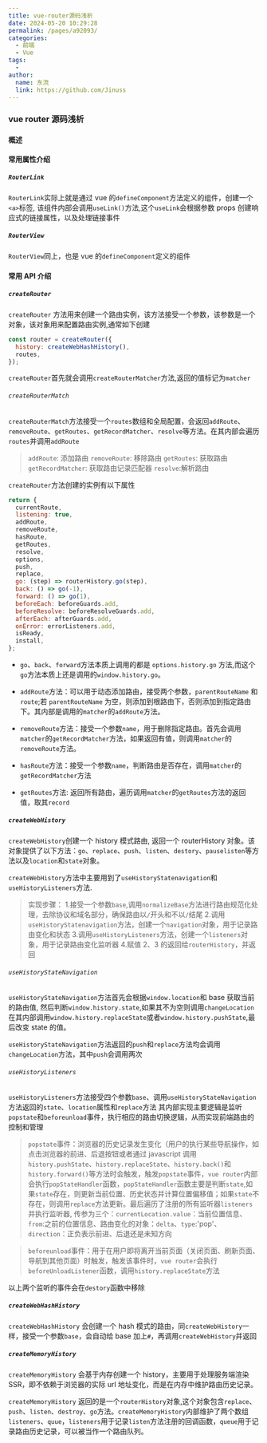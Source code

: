 ```yaml
---
title: vue-router源码浅析
date: 2024-05-20 10:29:28
permalink: /pages/a92093/
categories:
  - 前端
  - Vue
tags:
  -
author:
  name: 东流
  link: https://github.com/Jinuss
---
```


### vue router 源码浅析

#### 概述

#### 常用属性介绍

##### `RouterLink`

`RouterLink`实际上就是通过 vue 的`defineComponent`方法定义的组件，创建一个`<a>`标签, 该组件内部会调用`useLink()`方法,这个`useLink`会根据参数 props 创建响应式的链接属性，以及处理链接事件

##### `RouterView`

`RouterView`同上，也是 vue 的`defineComponent`定义的组件

#### 常用 API 介绍

##### `createRouter`

`createRouter` 方法用来创建一个路由实例，该方法接受一个参数，该参数是一个对象，该对象用来配置路由实例,通常如下创建

```js
const router = createRouter({
  history: createWebHashHistory(),
  routes,
});
```

`createRouter`首先就会调用`createRouterMatcher`方法,返回的值标记为`matcher`

###### `createRouterMatch`

`createRouterMatch`方法接受一个`routes`数组和全局配置，会返回`addRoute`、`removeRoute`、`getRoutes`、`getRecordMatcher`、`resolve`等方法。在其内部会遍历`routes`并调用`addRoute`

> `addRoute`: 添加路由
> `removeRoute`: 移除路由
> `getRoutes`: 获取路由
> `getRecordMatcher`: 获取路由记录匹配器
> `resolve`:解析路由

`createRouter`方法创建的实例有以下属性

```js
return {
  currentRoute,
  listening: true,
  addRoute,
  removeRoute,
  hasRoute,
  getRoutes,
  resolve,
  options,
  push,
  replace,
  go: (step) => routerHistory.go(step),
  back: () => go(-1),
  forward: () => go(1),
  beforeEach: beforeGuards.add,
  beforeResolve: beforeResolveGuards.add,
  afterEach: afterGuards.add,
  onError: errorListeners.add,
  isReady,
  install,
};
```

- `go`、`back`、`forward`方法本质上调用的都是 `options.history.go` 方法,而这个`go`方法本质上还是调用的`window.history.go`。

- `addRoute`方法：可以用于动态添加路由，接受两个参数，`parentRouteName` 和 `route`;若 `parentRouteName` 为空，则添加到根路由下，否则添加到指定路由下。其内部是调用的`matcher`的`addRoute`方法。

- `removeRoute`方法：接受一个参数`name`，用于删除指定路由。首先会调用`matcher`的`getRecordMatcher`方法，如果返回有值，则调用`matcher`的`removeRoute`方法。
- `hasRoute`方法：接受一个参数`name`，判断路由是否存在，调用`matcher`的`getRecordMatcher`方法
- `getRoutes`方法: 返回所有路由，遍历调用`matcher`的`getRoutes`方法的返回值，取其`record`

##### `createWebHistory`

`createWebHistory`创建一个 history 模式路由, 返回一个 routerHistory 对象。该对象提供了以下方法：`go`、`replace`、`push`、`listen`、`destory`、`pauselisten`等方法以及`location`和`state`对象。

`createWebHistory`方法中主要用到了`useHistoryStatenavigation`和`useHistoryListeners`方法.

> 实现步骤： 1.接受一个参数`base`,调用`normalizeBase`方法进行路由规范化处理，去除协议和域名部分，确保路由以`/`开头和不以`/`结尾 2.调用`useHistoryStatenavigation`方法，创建一个`navigation`对象，用于记录路由变化和状态 3.调用`useHistoryListeners`方法，创建一个`listeners`对象，用于记录路由变化监听器 4.赋值 2、3 的返回给`routerHistory`，并返回

###### `useHistoryStateNavigation`

`useHistoryStateNavigation`方法首先会根据`window.location`和 base 获取当前的路由值, 然后判断`window.history.state`,如果其不为空则调用`changeLocation`在其内部调用`window.history.replaceState`或者`window.history.pushState`,最后改变 state 的值。

`useHistoryStateNavigation`方法返回的`push`和`replace`方法均会调用`changeLocation`方法，其中`push`会调用两次

###### `useHistoryListeners`

`useHistoryListeners`方法接受四个参数`base`、调用`useHistoryStateNavigation`方法返回的`state`、`location`属性和`replace`方法
其内部实现主要逻辑是监听`popstate`和`beforeunload`事件，执行相应的路由切换逻辑，从而实现前端路由的控制和管理

> `popstate`事件：浏览器的历史记录发生变化（用户的执行某些导航操作，如点击浏览器的前进、后退按钮或者通过 javascript 调用`history.pushState`、`history.replaceState`、`history.back()`和`history.forward()`等方法时会触发，触发`popstate`事件，`vue router`内部会执行`popStateHandler`函数，`popStateHandler`函数主要是判断`state`,如果`state`存在，则更新当前位置、历史状态并计算位置偏移值；如果`state`不存在，则调用`replace`方法更新。最后遍历了注册的所有监听器`listeners`并执行监听器, 传参为三个：`currentLocation.value`：当前位置信息、`from`:之前的位置信息、路由变化的对象：`delta`、`type`:'pop'、`direction`：正负表示前进、后退还是未知方向

> `beforeunload`事件：用于在用户即将离开当前页面（关闭页面、刷新页面、导航到其他页面）时触发，触发该事件时，`vue router`会执行`beforeUnloadListener`函数，调用`history.replaceState`方法

以上两个监听的事件会在`destory`函数中移除

##### `createWebHashHistory`

`createWebHashHistory` 会创建一个 hash 模式的路由，同`createWebHistory`一样，接受一个参数`base`，会自动给 base 加上`#`，再调用`createWebHistory`并返回

##### `createMemoryHistory`

`createMemoryHistory` 会基于内存创建一个 history，主要用于处理服务端渲染 SSR，即不依赖于浏览器的实际 url 地址变化，而是在内存中维护路由历史记录。

`createMemoryHistory` 返回的是一个`routerHistory`对象,这个对象包含`replace`、`push`、`listen`、`destroy`、`go`方法。`createMemoryHistory`内部维护了两个数组`listeners`、`quue`，`listeners`用于记录`listen`方法注册的回调函数，`queue`用于记录路由历史记录，可以被当作一个路由队列。
